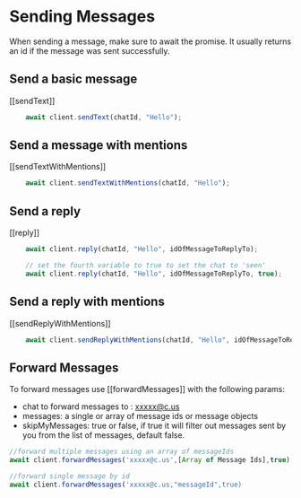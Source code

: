 # Sending Messages

When sending a message, make sure to await the promise. It usually returns an id if the message was sent successfully.

## Send a basic message

[[sendText]]

```javascript
    await client.sendText(chatId, "Hello");
```

## Send a message with mentions

[[sendTextWithMentions]]

```javascript
    await client.sendTextWithMentions(chatId, "Hello");
```

## Send a reply

[[reply]]

```javascript
    await client.reply(chatId, "Hello", idOfMessageToReplyTo);

    // set the fourth variable to true to set the chat to 'seen'
    await client.reply(chatId, "Hello", idOfMessageToReplyTo, true);
```

## Send a reply with mentions

[[sendReplyWithMentions]]

```javascript
    await client.sendReplyWithMentions(chatId, "Hello", idOfMessageToReplyTo);
```

## Forward Messages

To forward messages use [[forwardMessages]] with the following params:

- chat to forward messages to : xxxxx@c.us
- messages: a single or array of message ids or message objects
- skipMyMessages: true or false, if true it will filter out messages sent by you from the list of messages, default false.

```javascript
//forward multiple messages using an array of messageIds
await client.forwardMessages('xxxxx@c.us',[Array of Message Ids],true)

//forward single message by id
await client.forwardMessages('xxxxx@c.us,"messageId",true)
```
